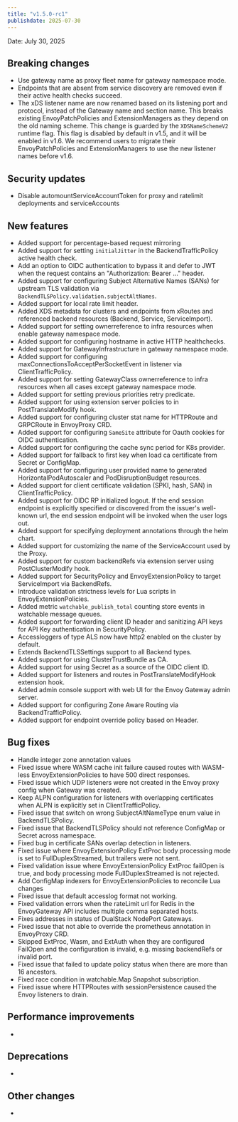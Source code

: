 ```yaml
---
title: "v1.5.0-rc1"
publishdate: 2025-07-30
---
```


Date: July 30, 2025

## Breaking changes
- Use gateway name as proxy fleet name for gateway namespace mode.
- Endpoints that are absent from service discovery are removed even if their active health checks succeed.
- The xDS listener name are now renamed based on its listening port and protocol, instead of the Gateway name and section name. This breaks existing EnvoyPatchPolicies and ExtensionManagers as they depend on the old naming scheme. This change is guarded by the `XDSNameSchemeV2` runtime flag. This flag is disabled by default in v1.5, and it will be enabled in v1.6. We recommend users to migrate their EnvoyPatchPolicies and ExtensionManagers to use the new listener names before v1.6.

## Security updates
- Disable automountServiceAccountToken for proxy and ratelimit deployments and serviceAccounts

## New features
- Added support for percentage-based request mirroring
- Added support for setting `initialJitter` in the BackendTrafficPolicy active health check.
- Add an option to OIDC authentication to bypass it and defer to JWT when the request contains an "Authorization: Bearer ..." header.
- Added support for configuring Subject Alternative Names (SANs) for upstream TLS validation via `BackendTLSPolicy.validation.subjectAltNames`.
- Added support for local rate limit header.
- Added XDS metadata for clusters and endpoints from xRoutes and referenced backend resources (Backend, Service, ServiceImport).
- Added support for setting ownerreference to infra resources when enable gateway namespace mode.
- Added support for configuring hostname in active HTTP healthchecks.
- Added support for GatewayInfrastructure in gateway namespace mode.
- Added support for configuring maxConnectionsToAcceptPerSocketEvent in listener via ClientTrafficPolicy.
- Added support for setting GatewayClass ownerreference to infra resources when all cases except gateway namespace mode.
- Added support for setting previous priorities retry predicate.
- Added support for using extension server policies to in PostTranslateModify hook.
- Added support for configuring cluster stat name for HTTPRoute and GRPCRoute in EnvoyProxy CRD.
- Added support for configuring `SameSite` attribute for Oauth cookies for OIDC authentication.
- Added support for configuring the cache sync period for K8s provider.
- Added support for fallback to first key when load ca certificate from Secret or ConfigMap.
- Added support for configuring user provided name to generated HorizontalPodAutoscaler and PodDisruptionBudget resources.
- Added support for client certificate validation (SPKI, hash, SAN) in ClientTrafficPolicy.
- Added support for OIDC RP initialized logout. If the end session endpoint is explicitly specified or discovered from the issuer's well-known url, the end session endpoint will be invoked when the user logs out.
- Added support for specifying deployment annotations through the helm chart.
- Added support for customizing the name of the ServiceAccount used by the Proxy.
- Added support for custom backendRefs via extension server using PostClusterModify hook.
- Added support for SecurityPolicy and EnvoyExtensionPolicy to target ServiceImport via BackendRefs.
- Introduce validation strictness levels for Lua scripts in EnvoyExtensionPolicies.
- Added metric `watchable_publish_total` counting store events in watchable message queues.
- Added support for forwarding client ID header and sanitizing API keys for API Key authentication in SecurityPolicy.
- Accessloggers of type ALS now have http2 enabled on the cluster by default.
- Extends BackendTLSSettings support to all Backend types.
- Added support for using ClusterTrustBundle as CA.
- Added support for using Secret as a source of the OIDC client ID.
- Added support for listeners and routes in PostTranslateModifyHook extension hook.
- Added admin console support with web UI for the Envoy Gateway admin server.
- Added support for configuring Zone Aware Routing via BackendTrafficPolicy.
- Added support for endpoint override policy based on Header.

## Bug fixes
- Handle integer zone annotation values
- Fixed issue where WASM cache init failure caused routes with WASM-less EnvoyExtensionPolicies to have 500 direct responses.
- Fixed issue which UDP listeners were not created in the Envoy proxy config when Gateway was created.
- Keep ALPN configuration for listeners with overlapping certificates when ALPN is explicitly set in ClientTrafficPolicy.
- Fixed issue that switch on wrong SubjectAltNameType enum value in BackendTLSPolicy.
- Fixed issue that BackendTLSPolicy should not reference ConfigMap or Secret across namespace.
- Fixed bug in certificate SANs overlap detection in listeners.
- Fixed issue where EnvoyExtensionPolicy ExtProc body processing mode is set to FullDuplexStreamed, but trailers were not sent.
- Fixed validation issue where EnvoyExtensionPolicy ExtProc failOpen is true, and body processing mode FullDuplexStreamed is not rejected.
- Add ConfigMap indexers for EnvoyExtensionPolicies to reconcile Lua changes
- Fixed issue that default accesslog format not working.
- Fixed validation errors when the rateLimit url for Redis in the EnvoyGateway API includes multiple comma separated hosts.
- Fixes addresses in status of DualStack NodePort Gateways.
- Fixed issue that not able to override the prometheus annotation in EnvoyProxy CRD.
- Skipped ExtProc, Wasm, and ExtAuth when they are configured FailOpen and the configuration is invalid, e.g. missing backendRefs or invalid port.
- Fixed issue that failed to update policy status when there are more than 16 ancestors.
- Fixed race condition in watchable.Map Snapshot subscription.
- Fixed issue where HTTPRoutes with sessionPersistence caused the Envoy listeners to drain.

## Performance improvements
- 

## Deprecations
- 

## Other changes
- 

